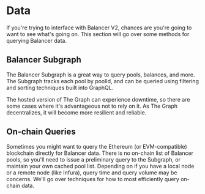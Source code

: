 # Data

If you're trying to interface with Balancer V2, chances are you're going to want to see what's going on. This section will go over some methods for querying Balancer data.

## Balancer Subgraph

The Balancer Subgraph is a great way to query pools, balances, and more. The Subgraph tracks each pool by poolId, and can be queried using filtering and sorting techniques built into GraphQL.

The hosted version of The Graph can experience downtime, so there are some cases where it's advantageous not to rely on it. As The Graph decentralizes, it will become more resilient and reliable.

## On-chain Queries

Sometimes you might want to query the Ethereum (or EVM-compatible) blockchain directly for Balancer data. There is no on-chain list of Balancer pools, so you'll need to issue a preliminary query to the Subgraph, or maintain your own cached pool list. Depending on if you have a local node or a remote node (like Infura), query time and query volume may be concerns. We'll go over techniques for how to most efficiently query on-chain data.

